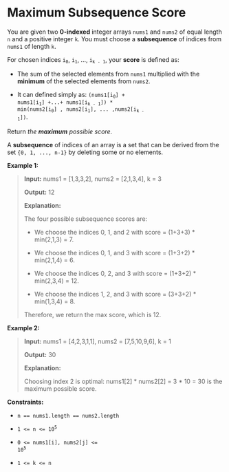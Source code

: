 # Maximum Subsequence Score

You are given two **0-indexed** integer arrays <code>nums1</code> and <code>nums2</code> of equal length <code>n</code> and a positive integer <code>k</code>. You must choose a **subsequence** of indices from <code>nums1</code> of length <code>k</code>.

For chosen indices <code>i<sub>0</sub></code>, <code>i<sub>1</sub></code>, ..., <code>i<sub>k - 1</sub></code>, your **score** is defined as:

- The sum of the selected elements from <code>nums1</code> multiplied with the **minimum** of the selected elements from <code>nums2</code>.

- It can defined simply as: <code>(nums1[i<sub>0</sub>] + nums1[i<sub>1</sub>] +...+ nums1[i<sub>k - 1</sub>]) * min(nums2[i<sub>0</sub>] , nums2[i<sub>1</sub>], ... ,nums2[i<sub>k - 1</sub>])</code>.

Return *the **maximum** possible score.*

A **subsequence** of indices of an array is a set that can be derived from the set <code>{0, 1, ..., n-1}</code> by deleting some or no elements.


**Example 1:**
>
> **Input:** nums1 = [1,3,3,2], nums2 = [2,1,3,4], k = 3
>
> **Output:** 12
>
> **Explanation:**
>
> The four possible subsequence scores are:
>
> - We choose the indices 0, 1, and 2 with score = (1+3+3) * min(2,1,3) = 7.
>
> - We choose the indices 0, 1, and 3 with score = (1+3+2) * min(2,1,4) = 6.
>
> - We choose the indices 0, 2, and 3 with score = (1+3+2) * min(2,3,4) = 12.
>
> - We choose the indices 1, 2, and 3 with score = (3+3+2) * min(1,3,4) = 8.
>
> Therefore, we return the max score, which is 12.

**Example 2:**
>
> **Input:** nums1 = [4,2,3,1,1], nums2 = [7,5,10,9,6], k = 1
>
> **Output:** 30
>
> **Explanation:**
>
> Choosing index 2 is optimal: nums1[2] * nums2[2] = 3 * 10 = 30 is the maximum possible score.


**Constraints:**

- <code>n == nums1.length == nums2.length</code>

- <code>1 &lt;= n &lt;= 10<sup>5</sup></code>

- <code>0 &lt;= nums1[i], nums2[j] &lt;= 10<sup>5</sup></code>

- <code>1 &lt;= k &lt;= n</code>
